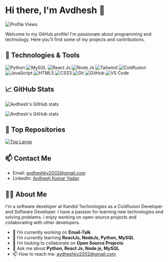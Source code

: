 # Hi there, I'm Avdhesh 👋

![Profile Views](https://komarev.com/ghpvc/?username=ahviky02&color=blueviolet&style=flat)

Welcome to my GitHub profile! I'm passionate about programming and technology. Here you'll find some of my projects and contributions.

## 🔧 Technologies & Tools

<!-- Add the technologies and tools you work with -->
![Python](https://img.shields.io/badge/-Python-000?&logo=Python)
![MySQL](https://img.shields.io/badge/-MySQL-000?&logo=MySQL)
![React Js](https://img.shields.io/badge/-React-000?&logo=React)
![Node Js](https://img.shields.io/badge/-Node.js-000?&logo=Node.js)
![Tailwind](https://img.shields.io/badge/-Tailwind%20CSS-000?&logo=Tailwind%20CSS)
![Coldfusion](https://img.shields.io/badge/-Coldfusion-000?&logo=Adobe)
![JavaScript](https://img.shields.io/badge/-JavaScript-000?&logo=JavaScript)
![HTML5](https://img.shields.io/badge/-HTML5-000?&logo=HTML5)
![CSS3](https://img.shields.io/badge/-CSS3-000?&logo=CSS3)
![Git](https://img.shields.io/badge/-Git-000?&logo=Git)
![GitHub](https://img.shields.io/badge/-GitHub-000?&logo=GitHub)
![VS Code](https://img.shields.io/badge/-VS%20Code-000?&logo=Visual%20Studio%20Code)

## 📈 GitHub Stats

<!-- Add your GitHub stats -->
![Avdhesh's GitHub stats](https://github-readme-stats.vercel.app/api?username=ahviky02&show_icons=true&theme=radical)

![Avdhesh's GitHub stats](https://github-readme-streak-stats-wine-six.vercel.app?user=ahviky02&theme=vision-friendly-dark&border_radius=10&date=28-01-2025)



## 🌟 Top Repositories

<!-- Add links to your top repositories -->
[![Top Langs](https://github-readme-stats.vercel.app/api/top-langs/?username=ahviky02&layout=compact&theme=radical)](https://github.com/ahviky02/github-readme-stats)


## 📫 Contact Me

<!-- Add your contact information -->
- Email: [avdheshky2002@gmail.com](mailto:avdheshky2002@gmail.com)
- LinkedIn: [Avdhesh Kumar Yadav](https://www.linkedin.com/in/avdhesh-kumar-yadav-62514b243/)

## 👨‍💻 About Me

<!-- Add a brief introduction about yourself -->
I'm a software developer at Kandid Technologies as a Coldfusion Developer and Software Developer. I have a passion for learning new technologies and solving problems. I enjoy working on open-source projects and collaborating with other developers.

- 🔭 I’m currently working on **Email-Talk**
- 🌱 I’m currently learning **ReactJs, NodeJs, Python, MySQL**
- 👯 I’m looking to collaborate on **Open Source Projects**
- 💬 Ask me about **Python, React Js, Node js, MySQL**
- 📫 How to reach me: [avdheshky2002@gmail.com](mailto:avdheshky2002@gmail.com)
